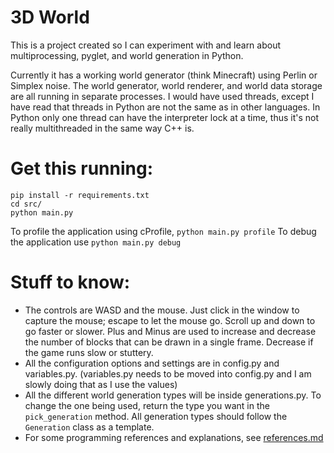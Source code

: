 # 3D World
This is a project created so I can experiment with and learn about multiprocessing, pyglet, and world generation in Python.  

Currently it has a working world generator (think Minecraft) using Perlin or Simplex noise.
The world generator, world renderer, and world data storage are all running in separate processes.
I would have used threads, except I have read that threads in Python are not the same as in other languages.
In Python only one thread can have the interpreter lock at a time, thus it's not really multithreaded in the same way C++ is.  

# Get this running:
```
pip install -r requirements.txt
cd src/
python main.py
```

To profile the application using cProfile, `python main.py profile`
To debug the application use `python main.py debug`

# Stuff to know:
- The controls are WASD and the mouse. Just click in the window to capture the mouse; escape to let the mouse go. Scroll up and down to go faster or slower. Plus and Minus are used to increase and decrease the number of blocks that can be drawn in a single frame. Decrease if the game runs slow or stuttery.
- All the configuration options and settings are in config.py and variables.py.
(variables.py needs to be moved into config.py and I am slowly doing that as I use the values)
- All the different world generation types will be inside generations.py. To change the one being used, return the type you want in the `pick_generation` method. All generation types should follow the `Generation` class as a template.
- For some programming references and explanations, see [references.md](docs/references.md)
